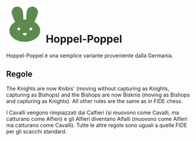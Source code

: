 # ![Hoppelpoppel](https://github.com/gbtami/pychess-variants/blob/master/static/icons/Hoppelpoppel.svg) Hoppel-Poppel

Hoppel-Poppel è una semplice variante proveniente dalla Germania.

## Regole

The Knights are now Knibis' (moving without capturing as Knights, capturing as Bishops) and the Bishops are now Bisknis (moving as Bishops and capturing as Knights). All other rules are the same as in FIDE chess. 

I Cavalli vengono rimpiazzati dai Calfieri (si muovono come Cavalli, ma catturano come Alfieri) e gli Alfieri diventano Alfalli (muovono come Alfieri ma catturano come Cavalli). Tutte le altre regole sono uguali a quelle FIDE per gli scacchi standard.
